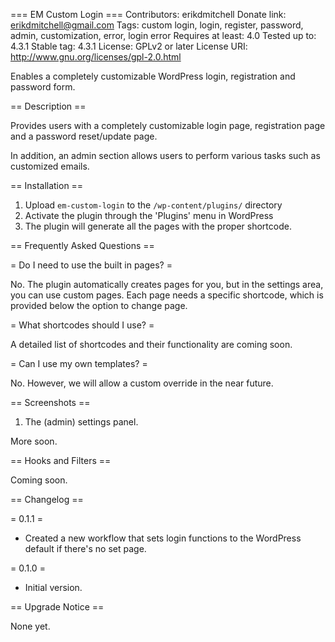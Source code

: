 === EM Custom Login ===
Contributors: erikdmitchell
Donate link: erikdmitchell@gmail.com
Tags: custom login, login, register, password, admin, customization, error, login error
Requires at least: 4.0
Tested up to: 4.3.1
Stable tag: 4.3.1
License: GPLv2 or later
License URI: http://www.gnu.org/licenses/gpl-2.0.html

Enables a completely customizable WordPress login, registration and password form.

== Description ==

Provides users with a completely customizable login page, registration page and a password reset/update page. 

In addition, an admin section allows users to perform various tasks such as customized emails.

== Installation ==

1. Upload `em-custom-login` to the `/wp-content/plugins/` directory
2. Activate the plugin through the 'Plugins' menu in WordPress
3. The plugin will generate all the pages with the proper shortcode.

== Frequently Asked Questions ==

= Do I need to use the built in pages?  =

No. The plugin automatically creates pages for you, but in the settings area, you can use custom pages. 
Each page needs a specific shortcode, which is provided below the option to change page.

= What shortcodes should I use? =

A detailed list of shortcodes and their functionality are coming soon.

= Can I use my own templates? =

No. However, we will allow a custom override in the near future.

== Screenshots ==

1. The (admin) settings panel.

More soon.

== Hooks and Filters ==

Coming soon.

== Changelog ==

= 0.1.1 =

* Created a new workflow that sets login functions to the WordPress default if there's no set page.

= 0.1.0 =

* Initial version.

== Upgrade Notice ==

None yet.